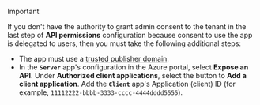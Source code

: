 > [!IMPORTANT]
> If you don't have the authority to grant admin consent to the tenant in the last step of **API permissions** configuration because consent to use the app is delegated to users, then you must take the following additional steps:
>
> * The app must use a [trusted publisher domain](/entra/identity-platform/howto-configure-publisher-domain).
> * In the **`Server`** app's configuration in the Azure portal, select **Expose an API**. Under **Authorized client applications**, select the button to **Add a client application**. Add the **`Client`** app's Application (client) ID (for example, `11112222-bbbb-3333-cccc-4444dddd5555`).
